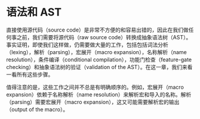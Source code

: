 # 语法和 AST
直接使用源代码（source code）是非常不方便的和容易出错的，因此在我们做任何事之前，我们需要将源代码（raw source code）转换成抽象语法树（AST）。事实证明，即使我们这样做，仍需要做大量的工作，包括包括词法分析（lexing），解析（parsing），宏展开（macro expansion），名称解析（name resolution），条件编译（conditional compilation），功能门检查（feature-gate checking）和抽象语法树的验证（validation of the AST）。在这一章，我们来看一看所有这些步骤。

值得注意的是，这些工作之间并不总是有明确顺序的。例如，宏展开（macro expansion）依赖于名称解析（name resolution）来解析宏和导入的名称。解析（parsing）需要宏展开（macro expansion），这又可能需要解析宏的输出（output of the macro）。
